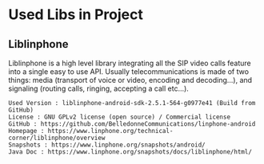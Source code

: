 # Used Libs in Project

## Liblinphone

Liblinphone is a high level library integrating all the SIP video calls feature into a single easy to use API. Usually telecommunications is made of two things: media (transport of voice or video, encoding and decoding...), and signaling (routing calls, ringing, accepting a call etc...).

```
Used Version : liblinphone-android-sdk-2.5.1-564-g0977e41 (Build from GitHub)
License : GNU GPLv2 license (open source) / Commercial license
GitHub : https://github.com/BelledonneCommunications/linphone-android
Homepage : https://www.linphone.org/technical-corner/liblinphone/overview
Snapshots : https://www.linphone.org/snapshots/android/
Java Doc : https://www.linphone.org/snapshots/docs/liblinphone/html/
```
